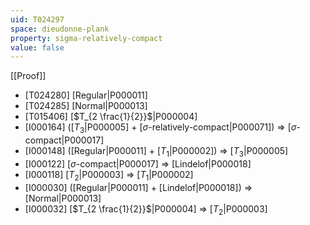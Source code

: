 ```yaml
---
uid: T024297
space: dieudonne-plank
property: sigma-relatively-compact
value: false
---
```

[[Proof]]

* [T024280] [Regular|P000011]
* [T024285] [Normal|P000013]
* [T015406] [$T_{2 \frac{1}{2}}$|P000004]
* [I000164] ([$T_3$|P000005] + [$\sigma$-relatively-compact|P000071]) => [$\sigma$-compact|P000017]
* [I000148] ([Regular|P000011] + [$T_1$|P000002]) => [$T_3$|P000005]
* [I000122] [$\sigma$-compact|P000017] => [Lindelof|P000018]
* [I000118] [$T_2$|P000003] => [$T_1$|P000002]
* [I000030] ([Regular|P000011] + [Lindelof|P000018]) => [Normal|P000013]
* [I000032] [$T_{2 \frac{1}{2}}$|P000004] => [$T_2$|P000003]

